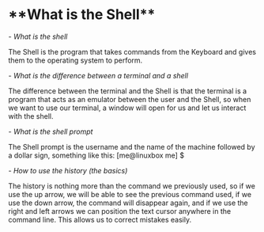 <h1>**What is the Shell**</h1>

*- What is the shell*

The Shell is the program that takes commands from the Keyboard and gives them to the operating system to perform. 

*- What is the difference between a terminal and a shell*

The difference between the terminal and the Shell is that the terminal is a program that acts as an emulator between the user and the Shell, so when we want to use our terminal, a window will open for us and let us interact with the shell.

*- What is the shell prompt*

The Shell prompt is the username and the name of the machine followed by a dollar sign, something like this: [me@linuxbox me] $

*- How to use the history (the basics)*

The history is nothing more than the command we previously used, so if we use the up arrow, we will be able to see the previous command used, if we use the down arrow, the command will disappear again, and if we use the right and left arrows we can position the text cursor anywhere in the command line. This allows us to correct mistakes easily.
